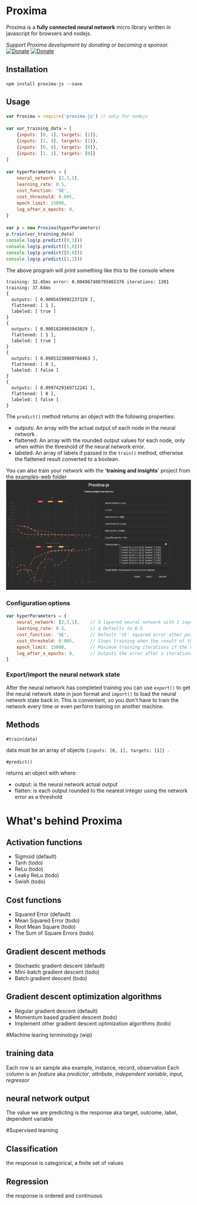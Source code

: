 # Proxima
Proxima is a **fully connected neural network** micro library written in javascript for browsers and nodejs.
  
_Support Proxima development by donating or becoming a sponsor._   
[![Donate](https://img.shields.io/badge/Donate-PayPal-green.svg)](https://www.paypal.com/cgi-bin/webscr?cmd=_donations&business=878QVT5YLAQC2&currency_code=EUR&source=url)
[![Donate](http://img.shields.io/liberapay/patrons/wdrap.svg?logo=liberapay)](https://liberapay.com/wdrap/donate)
 
## Installation
```
npm install proxima-js --save
```
## Usage
```javascript
var Proxima = require('proxima-js') // only for nodejs

var xor_training_data = [
    {inputs: [0, 1], targets: [1]},
    {inputs: [1, 0], targets: [1]},
    {inputs: [0, 0], targets: [0]},
    {inputs: [1, 1], targets: [0]}
]

var hyperParameters = {
    neural_network: [2,3,1],
    learning_rate: 0.5,
    cost_function: 'SE',
    cost_threshold: 0.005,
    epoch_limit: 15000,
    log_after_x_epochs: 0,
}

var p = new Proxima(hyperParameters)
p.train(xor_training_data)
console.log(p.predict([0,1]))
console.log(p.predict([1,0]))
console.log(p.predict([0,0]))
console.log(p.predict([1,1]))
```
The above program will print something like this to the console where
```
training: 32.45ms error: 0.004967480795865376 iterations: 1301
training: 37.64ms
{
  outputs: [ 0.9005459992237329 ],
  flattened: [ 1 ],
  labeled: [ true ]
}
{
  outputs: [ 0.9001820903943029 ],
  flattened: [ 1 ],
  labeled: [ true ]
}
{
  outputs: [ 0.09853230880766463 ],
  flattened: [ 0 ],
  labeled: [ false ]
}
{
  outputs: [ 0.0997429169712241 ],
  flattened: [ 0 ],
  labeled: [ false ]
}
```
The `predict()` method returns an object with the following properties:
- outputs: An array with the actual output of each node in the neural network .
- flattened: An array with the rounded output values for each node, only when within the threshold of the neural network error.
- labeled: An array of labels if passed in the `train()` method, otherwise the flattened result converted to a boolean. 

You can also train your network with the '**training and insights**' project from the examples-web folder
![](readme-assests/insights.png)


### Configuration options
```javascript
var hyperParameters = {
    neural_network: [2,3,1],    // 3 layered neural network with 1 input layer with 2 nodes, 1 hidden layer with 3 nodes and 1 output layer with 1 node
    learning_rate: 0.5,         // η Defaults to 0.5
    cost_function: 'SE',        // Default 'SE' squared error other possible values are MSE, RMS and SSE
    cost_threshold: 0.005,      // Stops training when the result of the cost/loss function is less, defaults to 0.05  
    epoch_limit: 15000,         // Maximum training iterations if the cost_threshold in not reached
    log_after_x_epochs: 0,      // Outputs the error after x iterations, 0 means no output
}
```
### Export/import the neural network state
After the neural network has completed training you can use `export()` to get the neural network state in json format 
and `import()` to load the neural network state back in. This is convenient, so you don't have to train the network 
every time or even perform training on another machine.

## Methods
`#train(data)`

data must be an array of objects `{inputs: [0, 1], targets: [1]} `.

`#predict()`

returns an object with where:
- output: is the neural network actual output
- flatten: is each output rounded to the nearest integer using the network error as a threshold

# What's behind Proxima
## Activation functions
- Sigmoid (default)
- Tanh (todo)
- ReLu (todo)
- Leaky ReLu (todo)
- Swish (todo)

## Cost functions
- Squared Error (default)
- Mean Squared Error (todo)
- Root Mean Square (todo)
- The Sum of Square Errors (todo)

## Gradient descent methods
- Stochastic gradient descent (default)
- Mini-batch gradient descent (todo)
- Batch gradient descent (todo)

## Gradient descent optimization algorithms
- Regular gradient descent (default)
- Momentum based gradient descent (todo)             
- Implement other gradient descent optimization algorithms (todo)
 
#Machine learing terminology (wip)
## training data
Each row is an sample aka example, instance, record, observation
Each column is an _feature_ aka _predictor_, _attribute_, _independent variable_, _input_, _regressor_

## neural network output
The value we are predicting is the response aka target, outcome, label, dependent variable

#Supervised learning

## Classification
the response is categorical, a finite set of values
## Regression
the response is ordered and continuous